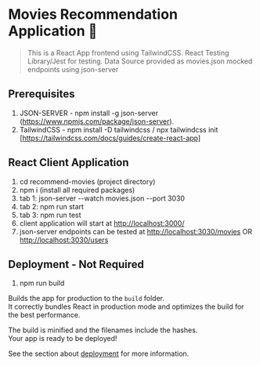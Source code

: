 # Movies Recommendation Application 🕺

>This is a React App frontend using TailwindCSS.
>React Testing Library/Jest for testing.
>Data Source provided as movies.json mocked endpoints using json-server

## Prerequisites
1. JSON-SERVER - npm install -g json-server (https://www.npmjs.com/package/json-server).
2. TailwindCSS - npm install -D tailwindcss / npx tailwindcss init [https://tailwindcss.com/docs/guides/create-react-app]

## React Client Application
1. cd recommend-movies (project directory)
2. npm i (install all required packages)
3. tab 1: json-server --watch movies.json --port 3030
4. tab 2: npm run start
5. tab 3: npm run test 
6. client application will start at <http://localhost:3000/>
7. json-server endpoints can be tested at <http://localhost:3030/movies> OR <http://localhost:3030/users>


## Deployment - Not Required
1. npm run build

Builds the app for production to the `build` folder.\
It correctly bundles React in production mode and optimizes the build for the best performance.

The build is minified and the filenames include the hashes.\
Your app is ready to be deployed!

See the section about [deployment](https://facebook.github.io/create-react-app/docs/deployment) for more information.
